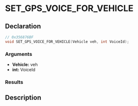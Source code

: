 # SET_GPS_VOICE_FOR_VEHICLE

## Declaration
```cpp
// 0x356876BF
void SET_GPS_VOICE_FOR_VEHICLE(Vehicle veh, int VoiceId);
```

### Arguments
- **Vehicle:** veh
- **int:** VoiceId

### Results

## Description
